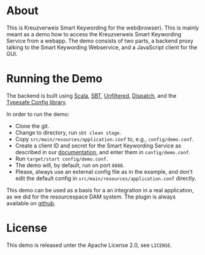 About
=====

This is Kreuzverweis Smart Keywording for the web(browser). This is mainly meant as a demo how to access the Kreuzverweis Smart Keywording Service from a webapp. The demo consists of two parts, a backend proxy talking to the Smart Keywording Webservice, and a JavaScript client for the GUI.

Running the Demo
================

The backend is built using [Scala](http://scala-lang.org),
[SBT](https://github.com/harrah/xsbt),
[Unfiltered](http://unfiltered.databinder.net/Unfiltered.html),
[Dispatch](http://dispatch.databinder.net/Dispatch.html), and the [Typesafe
Config library](https://github.com/typesafehub/config).

In order to run the demo:

* Clone the git.
* Change to directory, run `sbt clean stage`.
* Copy `src/main/resources/application.conf` to, e.g., `config/demo.conf`.
* Create a client ID and secret for the Smart Keywording Service as described in our [documentation](https://redmine.kreuzverweis.com/projects/kaas/wiki/Wiki), and enter them in `config/demo.conf`.
* Run `target/start config/demo.conf`.
* The demo will, by default, run on port `8888`.
* Please, always use an external config file as in the example, and don't edit the default config in `src/main/resources/application.conf` directly.

This demo can be used as a basis for a an integration in a real application, as we did for the resourcespace DAM system. The plugin is always available on [github](https://github.com/kreuzverweis/smartkeywording_rs).

License
=======

This demo is released unter the Apache License 2.0, see `LICENSE`.
